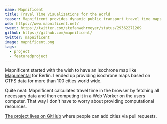 ```yaml
---
name: Mapnificent
title: Travel Time Visualizations for the World
teaser: Mapnificent provides dynamic public transport travel time maps for more than 100 cities world wide.
web: https://www.mapnificent.net/
tweet: https://twitter.com/stefanwehrmeyer/status/29362271209
github: https://github.com/mapnificent/
twitter: mapnificent
image: mapnificent.png
tags:
  - project
  - featuredproject
---
```


Mapnificent started with the wish to have an isochrone map like [Mapumental](http://mapumental.com/) for Berlin. I ended up providing isochrone maps based on GTFS data for more than 100 cities world wide.

Quite neat: Mapnificent calculates travel time in the browser by fetching all necessary data and then computing it in a Web Worker on the users computer. That way I don't have to worry about providing computational resources.

[The project lives on GitHub](https://github.com/mapnificent/) where people can add cities via pull requests.
